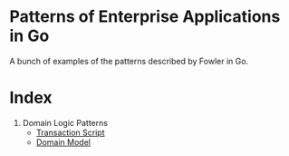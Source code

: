 # Patterns of Enterprise Applications in Go

A bunch of examples of the patterns described by Fowler in Go.

# Index

1. Domain Logic Patterns
   - [Transaction Script](./01-domain-logic/01-transaction-script/README.md)
   - [Domain Model](./01-domain-logic/02-domain-model/README.md)
